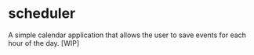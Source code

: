 # scheduler
A simple calendar application that allows the user to save events for each hour of the day. [WIP]
